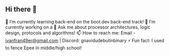 ## Hi there 👋
🌱 I’m currently learning back-end on the boot.dev back-end track!
🔭 I’m currently working on a 
💬 Ask me about processor architectures, logic design, protocols and algorithms!
📫 How to reach me: Email - ivanfran49er@gmail.com | Discord: gnavidudebutinbinary
⚡ Fun fact: I used to fence Epee in middle/high school!
